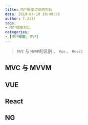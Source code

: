 ```yaml
---
title: MV*框架之间的对比
date: 2019-07-19 10:49:55
author: T.2stt
tags:
- MV*框架对比
categories:
- [MV*框架, MV*]
---
```


> `MVC` 与 `MVVM`的区别 、 `Vue` 、 `React`

## MVC 与 MVVM

## VUE

## React

## NG